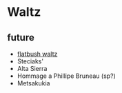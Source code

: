 # Waltz

## future
 - [flatbush waltz](https://www.schoellerfamily.org/scores/pdf/flatbush_waltz.leadsheet.pdf)
 - Steciaks'
 - Alta Sierra
 - Hommage a Phillipe Bruneau (sp?)
 - Metsakukia

